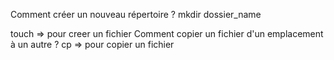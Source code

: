 Comment créer un nouveau répertoire ?
	mkdir dossier_name

touch => pour creer un fichier
Comment copier un fichier d'un emplacement à un autre ? 
	cp => pour copier un fichier
